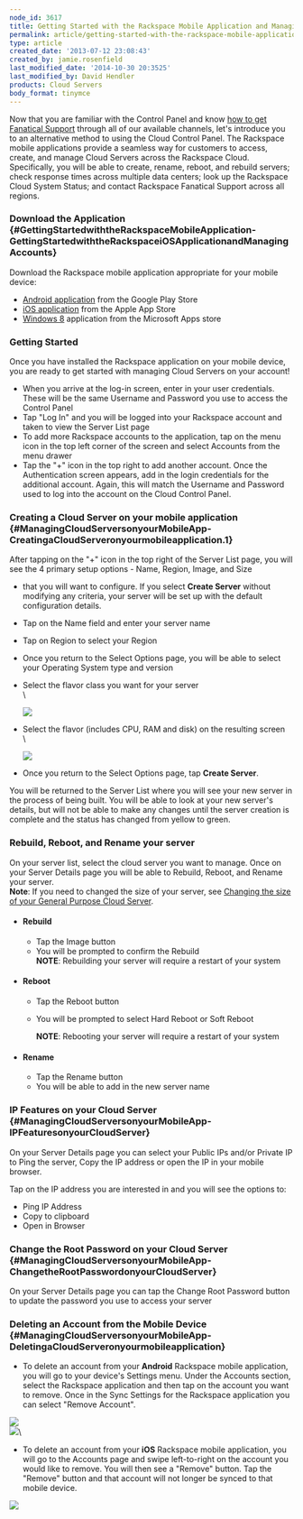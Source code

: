 ```yaml
---
node_id: 3617
title: Getting Started with the Rackspace Mobile Application and Managing Accounts
permalink: article/getting-started-with-the-rackspace-mobile-application-and-managing-accounts
type: article
created_date: '2013-07-12 23:08:43'
created_by: jamie.rosenfield
last_modified_date: '2014-10-30 20:3525'
last_modified_by: David Hendler
products: Cloud Servers
body_format: tinymce
---
```


Now that you are familiar with the Control Panel and know [how to get
Fanatical
Support](http://www.rackspace.com/knowledge_center/article/rackspace-cloud-essentials-1-getting-fanatical-support) through
all of our available channels, let's introduce you to an alternative
method to using the Cloud Control Panel. The Rackspace mobile
applications provide a seamless way for customers to access, create, and
manage Cloud Servers across the Rackspace Cloud. Specifically, you will
be able to create, rename, reboot, and rebuild servers; check response
times across multiple data centers; look up the Rackspace Cloud System
Status; and contact Rackspace Fanatical Support across all regions.

### Download the Application {#GettingStartedwiththeRackspaceMobileApplication-GettingStartedwiththeRackspaceiOSApplicationandManagingAccounts}

Download the Rackspace mobile application appropriate for your mobile
device:

-   [Android
    application](https://play.google.com/store/apps/details?id=com.rackspace.cloudmobile)
    from the Google Play Store
-   [iOS
    application](https://itunes.apple.com/us/app/rackspace-cloud-control/id672443103?ls=1&mt=8)
    from the Apple App Store
-   [Windows
    8](http://apps.microsoft.com/windows/en-us/app/rackspace-cloud/fba5a14e-2ca2-4137-864f-31e40ba84e10)
    application from the Microsoft Apps store

### Getting Started

Once you have installed the Rackspace application on your mobile device,
you are ready to get started with managing Cloud Servers on your
account!

-   When you arrive at the log-in screen, enter in your user
    credentials. These will be the same Username and Password you use to
    access the Control Panel
-   Tap "Log In" and you will be logged into your Rackspace account and
    taken to view the Server List page
-   To add more Rackspace accounts to the application, tap on the menu
    icon in the top left corner of the screen and select Accounts from
    the menu drawer
-   Tap the "+" icon in the top right to add another account. Once the
    Authentication screen appears, add in the login credentials for the
    additional account. Again, this will match the Username and Password
    used to log into the account on the Cloud Control Panel.

### Creating a Cloud Server on your mobile application     {#ManagingCloudServersonyourMobileApp-CreatingaCloudServeronyourmobileapplication.1}

After tapping on the "+" icon in the top right of the Server List page,
you will see the 4 primary setup options - Name, Region, Image, and Size
- that you will want to configure. If you select **Create Server**
without modifying any criteria, your server will be set up with the
default configuration details. 

-   Tap on the Name field and enter your server name
-   Tap on Region to select your Region 

-   Once you return to the Select Options page, you will be able to
    select your Operating System type and version
-   Select the flavor class you want for your server\
     \

    ![](/knowledge_center/sites/default/files/field/image/3SelectFlavorClassScreen.png)
-   Select the flavor (includes CPU, RAM and disk) on the resulting
    screen\
     \

    ![](/knowledge_center/sites/default/files/field/image/4SelectFlavorScreen.png)
-   Once you return to the Select Options page, tap **Create Server**.

You will be returned to the Server List where you will see your new
server in the process of being built. You will be able to look at your
new server's details, but will not be able to make any changes until the
server creation is complete and the status has changed from yellow to
green.            

### Rebuild, Reboot, and Rename your server

On your server list, select the cloud server you want to manage. Once on
your Server Details page you will be able to Rebuild, Reboot, and Rename
your server.\
 **Note**: If you need to changed the size of your server, see [Changing
the size of your General Purpose Cloud
Server](http://rackspace.com/knowledge_center/article/changing-the-size-of-your-performance-flavor-server).

-   #### Rebuild

    -   Tap the Image button
    -   You will be prompted to confirm the Rebuild\
         **NOTE**: Rebuilding your server will require a restart of your
        system    
-   #### Reboot

    -   Tap the Reboot button
    -   You will be prompted to select Hard Reboot or Soft Reboot

        **NOTE**: Rebooting your server will require a restart of your
        system          

-   #### Rename

    -   Tap the Rename button
    -   You will be able to add in the new server name

### IP Features on your Cloud Server {#ManagingCloudServersonyourMobileApp-IPFeaturesonyourCloudServer}

On your Server Details page you can select your Public IPs and/or
Private IP to Ping the server, Copy the IP address or open the IP in
your mobile browser.

Tap on the IP address you are interested in and you will see the options
to:

-   Ping IP Address
-   Copy to clipboard
-   Open in Browser

### Change the Root Password on your Cloud Server {#ManagingCloudServersonyourMobileApp-ChangetheRootPasswordonyourCloudServer}

On your Server Details page you can tap the Change Root Password button
to update the password you use to access your server

### Deleting an Account from the Mobile Device {#ManagingCloudServersonyourMobileApp-DeletingaCloudServeronyourmobileapplication}

-   To delete an account from your **Android** Rackspace mobile
    application, you will go to your device's Settings menu.  Under the
    Accounts section, select the Rackspace application and then tap on
    the account you want to remove. Once in the Sync Settings for the
    Rackspace application you can select "Remove Account". 

![](/knowledge_center/sites/default/files/field/image/Screenshot_2013-06-27-14-14-01_1.png)    
![](/knowledge_center/sites/default/files/field/image/Screenshot_2013-06-27-13-50-20_1.png)\
       

-   To delete an account from your **iOS** Rackspace mobile application,
    you will go to the Accounts page and swipe left-to-right on the
    account you would like to remove. You will then see a "Remove"
    button. Tap the "Remove" button and that account will not longer be
    synced to that mobile device.

![](/knowledge_center/sites/default/files/field/image/IMG_0037_1.png)

